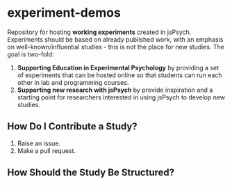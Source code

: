 # experiment-demos

Repository for hosting **working experiments** created in jsPsych. Experiments should be based on already published work, with an emphasis on well-known/influential studies - this is not the place for new studies. The goal is two-fold:
1. **Supporting Education in Experimental Psychology** by providing a set of experiments that can be hosted online so that students can run each other in lab and programming courses.   
1. **Supporting new research with jsPsych** by provide inspiration and a starting point for researchers interested in using jsPsych to develop new studies. 

## How Do I Contribute a Study?
1. Raise an issue.  
1. Make a pull request.

## How Should the Study Be Structured? 

## 